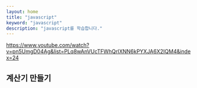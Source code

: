 ```yaml
---
layout: home
title: "javascript"
keyword: "javascript"
description: "javascript를 학습합니다."
---
```


https://www.youtube.com/watch?v=pn5UmgD04Ag&list=PLq8wAnVUcTFWhQrIXNN6kPYXJA6X2IQM4&index=24

## 계산기 만들기
